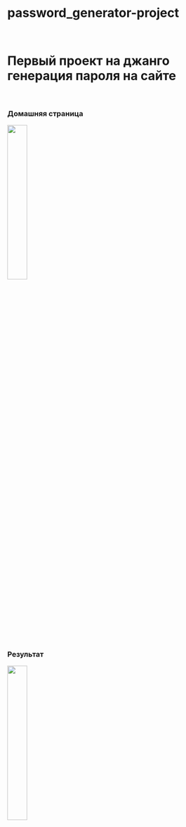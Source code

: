 # password_generator-project


<br>
<h1>Первый проект на джанго генерация пароля на сайте</h1>
<br>
<h3>Домашняя страница</h3>
<img src="https://user-images.githubusercontent.com/97764479/236853161-1210176a-0f01-4bec-9985-8d226e4a5fcc.png" width=30% height=30%>
<br>
<h3>Результат</h3>
<img src="https://user-images.githubusercontent.com/97764479/236853285-4daa1066-fc1e-4c3a-bee0-284cf326a518.png" width=30% height=30%>
<br>
